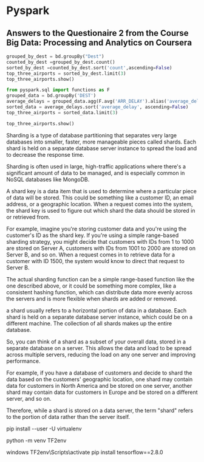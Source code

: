 # Pyspark
## Answers to the Questionaire 2 from the Course Big Data: Processing and Analytics on Coursera
```python
grouped_by_dest = bd.groupBy("Dest")
counted_by_dest =grouped_by_dest.count()
sorted_by_dest =counted_by_dest.sort('count',ascending=False)
top_three_airports = sorted_by_dest.limit(3)
top_three_airports.show()
```
```python
from pyspark.sql import functions as F
grouped_data = bd.groupBy('DEST')
average_delays = grouped_data.agg(F.avg('ARR_DELAY').alias('average_delay'))
sorted_data = average_delays.sort('average_delay', ascending=False)
top_three_airports = sorted_data.limit(3)

top_three_airports.show()
```


Sharding is a type of database partitioning that separates very large databases into smaller, faster, more manageable pieces called shards. Each shard is held on a separate database server instance to spread the load and to decrease the response time.

Sharding is often used in large, high-traffic applications where there's a significant amount of data to be managed, and is especially common in NoSQL databases like MongoDB.

A shard key is a data item that is used to determine where a particular piece of data will be stored. This could be something like a customer ID, an email address, or a geographic location. When a request comes into the system, the shard key is used to figure out which shard the data should be stored in or retrieved from.

For example, imagine you're storing customer data and you're using the customer's ID as the shard key. If you're using a simple range-based sharding strategy, you might decide that customers with IDs from 1 to 1000 are stored on Server A, customers with IDs from 1001 to 2000 are stored on Server B, and so on. When a request comes in to retrieve data for a customer with ID 1500, the system would know to direct that request to Server B.

The actual sharding function can be a simple range-based function like the one described above, or it could be something more complex, like a consistent hashing function, which can distribute data more evenly across the servers and is more flexible when shards are added or removed.

 a shard usually refers to a horizontal portion of data in a database. Each shard is held on a separate database server instance, which could be on a different machine. The collection of all shards makes up the entire database.

So, you can think of a shard as a subset of your overall data, stored in a separate database on a server. This allows the data and load to be spread across multiple servers, reducing the load on any one server and improving performance.

For example, if you have a database of customers and decide to shard the data based on the customers' geographic location, one shard may contain data for customers in North America and be stored on one server, another shard may contain data for customers in Europe and be stored on a different server, and so on.

Therefore, while a shard is stored on a data server, the term "shard" refers to the portion of data rather than the server itself. 


pip install --user -U virtualenv

python -m venv TF2env

windows
TF2env\Scripts\activate
pip install tensorflow==2.8.0


